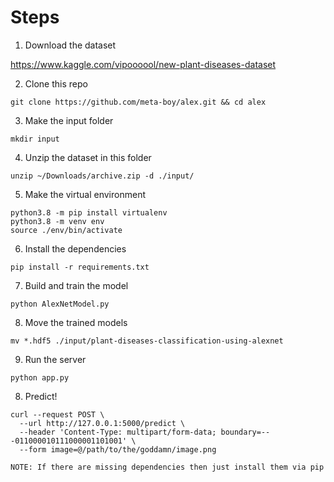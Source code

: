 # Steps

1. Download the dataset

https://www.kaggle.com/vipoooool/new-plant-diseases-dataset

2. Clone this repo

```
git clone https://github.com/meta-boy/alex.git && cd alex
```

3. Make the input folder

```
mkdir input
```

4. Unzip the dataset in this folder

```
unzip ~/Downloads/archive.zip -d ./input/
```

5. Make the virtual environment

```
python3.8 -m pip install virtualenv
python3.8 -m venv env
source ./env/bin/activate
```

6. Install the dependencies

```
pip install -r requirements.txt
```

7. Build and train the model

```
python AlexNetModel.py
```

8. Move the trained models

```
mv *.hdf5 ./input/plant-diseases-classification-using-alexnet
```
9. Run the server

```
python app.py
```

8. Predict!

```
curl --request POST \
  --url http://127.0.0.1:5000/predict \
  --header 'Content-Type: multipart/form-data; boundary=---011000010111000001101001' \
  --form image=@/path/to/the/goddamn/image.png
```

``NOTE: If there are missing dependencies then just install them via pip``